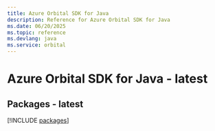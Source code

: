```yaml
---
title: Azure Orbital SDK for Java
description: Reference for Azure Orbital SDK for Java
ms.date: 06/20/2025
ms.topic: reference
ms.devlang: java
ms.service: orbital
---
```

# Azure Orbital SDK for Java - latest
## Packages - latest
[!INCLUDE [packages](orbital-index.md)]